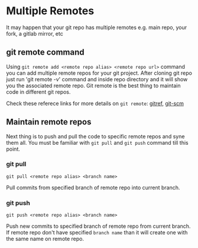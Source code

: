 # Multiple Remotes

It may happen that your git repo has multiple remotes e.g. main repo, your fork, a gitlab mirror, etc

## git remote command

Using `git remote add <remote repo alias> <remote repo url>` command you can add multiple remote repos for your git project. After cloning git repo just run 'git remote -v' command and inside repo directory and it will show you the associated remote repo. Git remote is the best thing to maintain code in different git repos.

Check these referece links for more details on `git remote`: [gitref](http://gitref.org/remotes/), [git-scm](http://git-scm.com/book/en/v2/Git-Basics-Working-with-Remotes)

## Maintain remote repos

Next thing is to push and pull the code to specific remote repos and syne them all. You must be familiar with `git pull` and `git push` command till this point.

### git pull

`git pull <remote repo alias> <branch name>`

Pull commits from specified branch of remote repo into current branch.

### git push

`git push <remote repo alias> <branch name>`

Push new commits to specified branch of remote repo from current branch. If remote repo don't have specified `branch name` than it will create one with the same name on remote repo.

